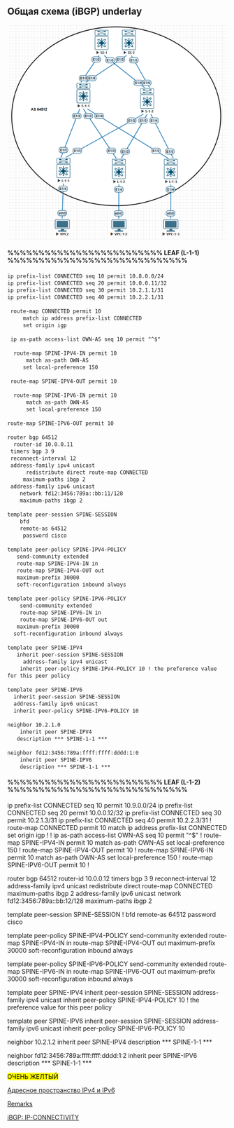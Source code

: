 ## Общая схема (iBGP) underlay

![4-1-1.png](4-1-1.png)

#### %%%%%%%%%%%%%%%%%%%%%%%%% LEAF (L-1-1) %%%%%%%%%%%%%%%%%%%%%%%%%%%%%
 
  	ip prefix-list CONNECTED seq 10 permit 10.8.0.0/24
 	ip prefix-list CONNECTED seq 20 permit 10.0.0.11/32
  	ip prefix-list CONNECTED seq 30 permit 10.2.1.1/31
 	ip prefix-list CONNECTED seq 40 permit 10.2.2.1/31

 	 route-map CONNECTED permit 10
   		 match ip address prefix-list CONNECTED
   		 set origin igp

 	 ip as-path access-list OWN-AS seq 10 permit "^$"
	
	  route-map SPINE-IPV4-IN permit 10
  		  match as-path OWN-AS
   		 set local-preference 150

 	 route-map SPINE-IPV4-OUT permit 10

	  route-map SPINE-IPV6-IN permit 10
  		  match as-path OWN-AS
  		  set local-preference 150

  	route-map SPINE-IPV6-OUT permit 10

	router bgp 64512
	  router-id 10.0.0.11
 	 timers bgp 3 9
 	 reconnect-interval 12
 	 address-family ipv4 unicast
	  	  redistribute direct route-map CONNECTED
   		 maximum-paths ibgp 2
 	 address-family ipv6 unicast
	    network fd12:3456:789a::bb:11/128
  	    maximum-paths ibgp 2

	template peer-session SPINE-SESSION
  	    bfd
    	remote-as 64512
   		 password cisco

	template peer-policy SPINE-IPV4-POLICY
 	   send-community extended
   	   route-map SPINE-IPV4-IN in
	   route-map SPINE-IPV4-OUT out
  	   maximum-prefix 30000
       soft-reconfiguration inbound always

	template peer-policy SPINE-IPV6-POLICY
	    send-community extended
	    route-map SPINE-IPV6-IN in
	    route-map SPINE-IPV6-OUT out
 	   maximum-prefix 30000
  	  soft-reconfiguration inbound always
	
    template peer SPINE-IPV4
 	   inherit peer-session SPINE-SESSION
   		 address-family ipv4 unicast
    	inherit peer-policy SPINE-IPV4-POLICY 10 ! the preference value for this peer policy

	template peer SPINE-IPV6
  	  inherit peer-session SPINE-SESSION
  	  address-family ipv6 unicast
      inherit peer-policy SPINE-IPV6-POLICY 10

	neighbor 10.2.1.0
	    inherit peer SPINE-IPV4
 	   description *** SPINE-1-1 ***
	
	neighbor fd12:3456:789a:ffff:ffff:dddd:1:0
	    inherit peer SPINE-IPV6
		description *** SPINE-1-1 ***

#### %%%%%%%%%%%%%%%%%%%%%%%%% LEAF (L-1-2) %%%%%%%%%%%%%%%%%%%%%%%%%%%%%

ip prefix-list CONNECTED seq 10 permit 10.9.0.0/24
ip prefix-list CONNECTED seq 20 permit 10.0.0.12/32
ip prefix-list CONNECTED seq 30 permit 10.2.1.3/31
ip prefix-list CONNECTED seq 40 permit 10.2.2.3/31
!
route-map CONNECTED permit 10
  match ip address prefix-list CONNECTED
  set origin igp
!
!
ip as-path access-list OWN-AS seq 10 permit "^$"
!
route-map SPINE-IPV4-IN permit 10
  match as-path OWN-AS
  set local-preference 150
!
route-map SPINE-IPV4-OUT permit 10
!
route-map SPINE-IPV6-IN permit 10
  match as-path OWN-AS
  set local-preference 150
!
route-map SPINE-IPV6-OUT permit 10
!


router bgp 64512
  router-id 10.0.0.12
  timers bgp 3 9
  reconnect-interval 12
  address-family ipv4 unicast
    redistribute direct route-map CONNECTED
    maximum-paths ibgp 2
  address-family ipv6 unicast
    network fd12:3456:789a::bb:12/128
    maximum-paths ibgp 2

template peer-session SPINE-SESSION
    ! bfd
    remote-as 64512
    password cisco

template peer-policy SPINE-IPV4-POLICY
    send-community extended
    route-map SPINE-IPV4-IN in
    route-map SPINE-IPV4-OUT out
    maximum-prefix 30000
    soft-reconfiguration inbound always

template peer-policy SPINE-IPV6-POLICY
    send-community extended
    route-map SPINE-IPV6-IN in
    route-map SPINE-IPV6-OUT out
    maximum-prefix 30000
    soft-reconfiguration inbound always
	
template peer SPINE-IPV4
    inherit peer-session SPINE-SESSION
    address-family ipv4 unicast
      inherit peer-policy SPINE-IPV4-POLICY 10 ! the preference value for this peer policy

template peer SPINE-IPV6
    inherit peer-session SPINE-SESSION
    address-family ipv6 unicast
      inherit peer-policy SPINE-IPV6-POLICY 10

neighbor 10.2.1.2
    inherit peer SPINE-IPV4
    description *** SPINE-1-1 ***
	
neighbor fd12:3456:789a:ffff:ffff:dddd:1:2
    inherit peer SPINE-IPV6
	description *** SPINE-1-1 ***







<mark style="background-color: #FFFF00"> ОЧЕНЬ ЖЕЛТЫЙ </mark>
  

[Адресное пространство IPv4 и IPv6](https://github.com/dknet77/VxLAN/tree/main/LABS/1-4/ip-plan.md)

[Remarks](https://github.com/dknet77/VxLAN/tree/main/LABS/1-4/BN.md)

[iBGP: IP-CONNECTIVITY](https://github.com/dknet77/VxLAN/tree/main/LABS/1-4/iBGP-CHECK.txt)
